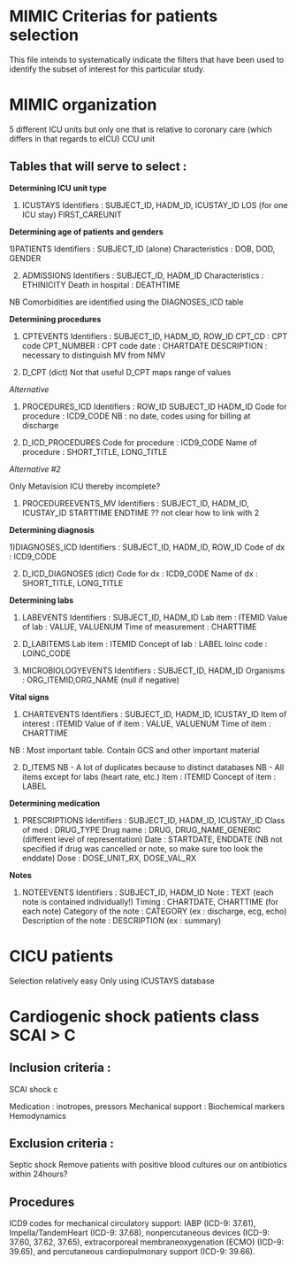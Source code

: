 # MIMIC Criterias for patients selection

This file intends to systematically indicate the filters that have been used to identify the subset of interest for this particular study.

# MIMIC organization

5 different ICU units but only one that is relative to coronary care (which differs in that regards to eICU) 
CCU unit

## Tables that will serve to select :

**Determining ICU unit type**

1) ICUSTAYS
Identifiers : SUBJECT_ID, HADM_ID, ICUSTAY_ID
LOS (for one ICU stay)
FIRST_CAREUNIT

**Determining age of patients and genders**

1)PATIENTS
Identifiers : SUBJECT_ID (alone)
Characteristics : DOB, DOD, GENDER

2) ADMISSIONS
Identifiers : SUBJECT_ID, HADM_ID
Characteristics :  ETHINICITY
Death in hospital : DEATHTIME

NB Comorbidities are identified using the DIAGNOSES_ICD table

**Determining procedures**


1) CPTEVENTS
Identifiers : SUBJECT_ID, HADM_ID, ROW_ID
CPT_CD : CPT code
CPT_NUMBER : CPT code
date : CHARTDATE
DESCRIPTION : necessary to distinguish MV from NMV

2) D_CPT (dict)
Not that useful
D_CPT maps range of values

*Alternative*

1) PROCEDURES_ICD
Identifiers : ROW_ID SUBJECT_ID	HADM_ID
Code for procedure : ICD9_CODE
NB : no date, codes using for billing at discharge

2) D_ICD_PROCEDURES
Code for procedure : ICD9_CODE
Name of procedure : SHORT_TITLE, LONG_TITLE

*Alternative #2*

Only Metavision ICU thereby incomplete?


1) PROCEDUREEVENTS_MV
Identifiers : SUBJECT_ID, HADM_ID, ICUSTAY_ID
STARTTIME
ENDTIME
?? not clear how to link with 2


**Determining diagnosis**

1)DIAGNOSES_ICD
Identifiers : SUBJECT_ID, HADM_ID, ROW_ID
Code of dx : ICD9_CODE

2) D_ICD_DIAGNOSES (dict)
Code for dx : ICD9_CODE
Name of dx : SHORT_TITLE, LONG_TITLE


**Determining labs**

1) LABEVENTS
Identifiers : SUBJECT_ID, HADM_ID
Lab item : ITEMID
Value of lab : VALUE, VALUENUM
Time of measurement : CHARTTIME

2) D_LABITEMS
Lab item : ITEMID
Concept of lab : LABEL
loinc code : LOINC_CODE

3) MICROBIOLOGYEVENTS
Identifiers : SUBJECT_ID, HADM_ID
Organisms : ORG_ITEMID,ORG_NAME  (null if negative)

**Vital signs**


1) CHARTEVENTS 
Identifiers : SUBJECT_ID, HADM_ID, ICUSTAY_ID
Item of interest : ITEMID
Value of if item : VALUE, VALUENUM
Time of item : CHARTTIME

NB : Most important table. 
Contain GCS and other important material

2) D_ITEMS
NB - A lot of duplicates because to distinct databases
NB - All items except for labs (heart rate, etc.)
Item : ITEMID
Concept of item : LABEL


**Determining medication**


1) PRESCRIPTIONS
Identifiers : SUBJECT_ID, HADM_ID, ICUSTAY_ID
Class of med : DRUG_TYPE 
Drug name : DRUG, DRUG_NAME_GENERIC (different level of representation)
Date : STARTDATE, ENDDATE (NB not specified if drug was cancelled or note, so make sure too look the enddate)
Dose : DOSE_UNIT_RX, DOSE_VAL_RX


**Notes**

1) NOTEEVENTS
Identifiers : SUBJECT_ID, HADM_ID
Note : TEXT (each note is contained individually!)
Timing : CHARTDATE, CHARTTIME (for each note)
Category of the note : CATEGORY (ex : discharge, ecg, echo)
Description of the note : DESCRIPTION  (ex : summary)



# CICU patients

Selection relatively easy
Only using ICUSTAYS database



# Cardiogenic shock patients class SCAI > C

## Inclusion criteria :
	
SCAI shock c

Medication : inotropes, pressors
Mechanical support : 
Biochemical markers
Hemodynamics


## Exclusion  criteria :

Septic shock
Remove patients with positive blood cultures our on antibiotics within 24hours?


## Procedures
ICD9 codes for mechanical circulatory support:
IABP (ICD-9: 37.61), Impella/TandemHeart (ICD-9: 37.68), nonpercutaneous devices (ICD-9: 37.60, 37.62, 37.65), extracorporeal membraneoxygenation (ECMO) (ICD-9: 39.65), and percutaneous cardiopulmonary support (ICD-9: 39.66).
